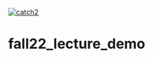 [![catch2](https://github.com/CSCI-3010-CUBoulder/fall22_lecture_demo/actions/workflows/main.yml/badge.svg)](https://github.com/CSCI-3010-CUBoulder/fall22_lecture_demo/actions/workflows/main.yml)

# fall22_lecture_demo
